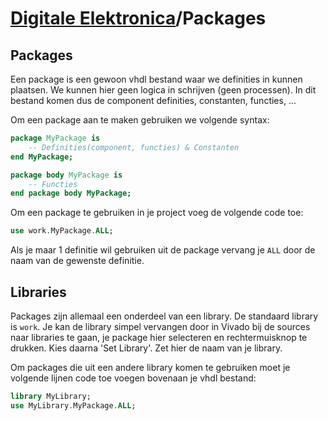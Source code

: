 # [Digitale Elektronica](Home)/Packages
## Packages

Een package is een gewoon vhdl bestand waar we definities in kunnen plaatsen. We kunnen hier geen logica in schrijven (geen processen).
In dit bestand komen dus de component definities, constanten, functies, ...

Om een package aan te maken gebruiken we volgende syntax:
```vhdl
package MyPackage is
    -- Definities(component, functies) & Constanten
end MyPackage;

package body MyPackage is
    -- Functies
end package body MyPackage;

```

Om een package te gebruiken in je project voeg de volgende code toe:
```vhdl
use work.MyPackage.ALL;
```
Als je maar 1 definitie wil gebruiken uit de package vervang je `ALL` door de naam van de gewenste definitie.

## Libraries
Packages zijn allemaal een onderdeel van een library. De standaard library is `work`. Je kan de library simpel vervangen door in Vivado bij de sources naar libraries te gaan, je package hier selecteren en rechtermuisknop te drukken. Kies daarna 'Set Library'. Zet hier de naam van je library.

Om packages die uit een andere library komen te gebruiken moet je volgende lijnen code toe voegen bovenaan je vhdl bestand:
```vhdl
library MyLibrary;
use MyLibrary.MyPackage.ALL;
```
